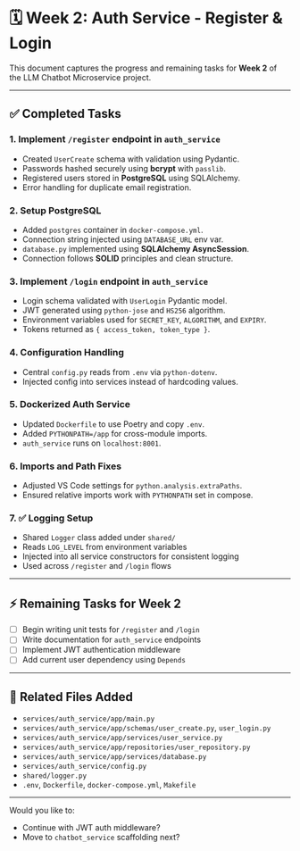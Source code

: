 # 🗓️ Week 2: Auth Service - Register & Login

This document captures the progress and remaining tasks for **Week 2** of the LLM Chatbot Microservice project.

---

## ✅ Completed Tasks

### 1. Implement `/register` endpoint in `auth_service`

* Created `UserCreate` schema with validation using Pydantic.
* Passwords hashed securely using **bcrypt** with `passlib`.
* Registered users stored in **PostgreSQL** using SQLAlchemy.
* Error handling for duplicate email registration.

### 2. Setup PostgreSQL

* Added `postgres` container in `docker-compose.yml`.
* Connection string injected using `DATABASE_URL` env var.
* `database.py` implemented using **SQLAlchemy AsyncSession**.
* Connection follows **SOLID** principles and clean structure.

### 3. Implement `/login` endpoint in `auth_service`

* Login schema validated with `UserLogin` Pydantic model.
* JWT generated using `python-jose` and `HS256` algorithm.
* Environment variables used for `SECRET_KEY`, `ALGORITHM`, and `EXPIRY`.
* Tokens returned as `{ access_token, token_type }`.

### 4. Configuration Handling

* Central `config.py` reads from `.env` via `python-dotenv`.
* Injected config into services instead of hardcoding values.

### 5. Dockerized Auth Service

* Updated `Dockerfile` to use Poetry and copy `.env`.
* Added `PYTHONPATH=/app` for cross-module imports.
* `auth_service` runs on `localhost:8001`.

### 6. Imports and Path Fixes

* Adjusted VS Code settings for `python.analysis.extraPaths`.
* Ensured relative imports work with `PYTHONPATH` set in compose.

### 7. ✅ Logging Setup

* Shared `Logger` class added under `shared/`
* Reads `LOG_LEVEL` from environment variables
* Injected into all service constructors for consistent logging
* Used across `/register` and `/login` flows

---

## ⚡ Remaining Tasks for Week 2

* [ ] Begin writing unit tests for `/register` and `/login`
* [ ] Write documentation for `auth_service` endpoints
* [ ] Implement JWT authentication middleware
* [ ] Add current user dependency using `Depends`

---

## 📁 Related Files Added

* `services/auth_service/app/main.py`
* `services/auth_service/app/schemas/user_create.py`, `user_login.py`
* `services/auth_service/app/services/user_service.py`
* `services/auth_service/app/repositories/user_repository.py`
* `services/auth_service/app/services/database.py`
* `services/auth_service/config.py`
* `shared/logger.py`
* `.env`, `Dockerfile`, `docker-compose.yml`, `Makefile`

---

Would you like to:

* Continue with JWT auth middleware?
* Move to `chatbot_service` scaffolding next?
